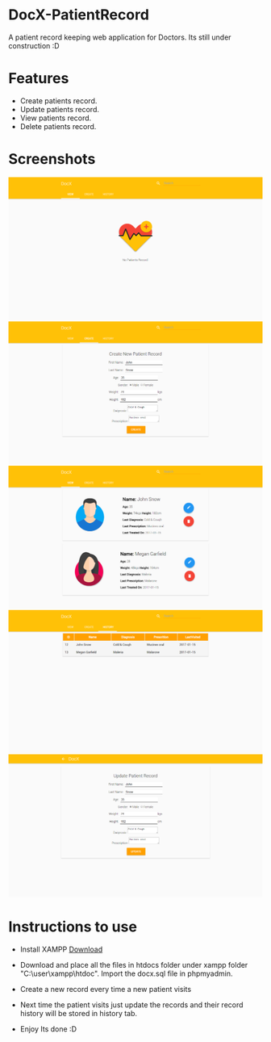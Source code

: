 # DocX-PatientRecord
A patient record keeping web application for Doctors.
Its still under construction :D

# Features
* Create patients record.
* Update patients record.
* View patients record.
* Delete patients record.

# Screenshots

<img src="https://github.com/DanishShah/DocX-PatientRecord/blob/master/DocX/ss_1.png"/>
<img src="https://github.com/DanishShah/DocX-PatientRecord/blob/master/DocX/ss_2.png"/>
<img src="https://github.com/DanishShah/DocX-PatientRecord/blob/master/DocX/ss_3.png"/>
<img src="https://github.com/DanishShah/DocX-PatientRecord/blob/master/DocX/ss_4.png"/>
<img src="https://github.com/DanishShah/DocX-PatientRecord/blob/master/DocX/ss_5.png"/>


# Instructions to use
* Install XAMPP
<a href="https://www.apachefriends.org/index.html">Download</a>

* Download and place all the files in htdocs folder under xampp folder "C:\user\xampp\htdoc".
Import the docx.sql file in phpmyadmin.

* Create a new record every time a new patient visits
* Next time the patient visits just update the records and their record history will be stored in history tab.

* Enjoy
Its done :D
